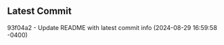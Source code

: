 
## Latest Commit
93f04a2 - Update README with latest commit info (2024-08-29 16:59:58 -0400) <Yunxi-Zhou>
